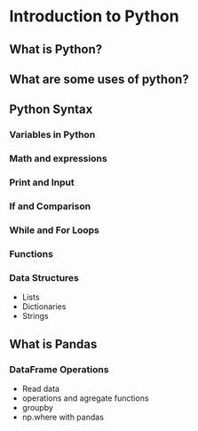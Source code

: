 # Introduction to Python

## What is Python?

## What are some uses of python?

## Python Syntax
### Variables in Python
### Math and expressions
### Print and Input
### If and Comparison
### While and For Loops
### Functions
### Data Structures
- Lists
- Dictionaries
- Strings

## What is Pandas
### DataFrame Operations
- Read data
- operations and agregate functions
- groupby
- np.where with pandas